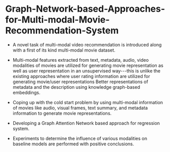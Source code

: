 # Graph-Network-based-Approaches-for-Multi-modal-Movie-Recommendation-System
 
* A novel task of multi-modal video recommendation is introduced along with a first of its kind multi-modal movie dataset.

* Multi-modal features extracted from text, metadata, audio, video modalities of movies are utilized  for generating movie representation as well as user representation in an unsupervised way---this is unlike the existing approaches where user rating information are utilized for generating movie/user representations
Better representations of metadata and the description using knowledge graph-based embeddings.

* Coping up with the cold start problem by using multi-modal information of movies like audio, visual frames, text summary, and metadata information to generate movie representations.
* Developing a Graph Attention Network based approach for regression system.

* Experiments to determine the influence of various modalities on baseline models are performed with positive conclusions.
